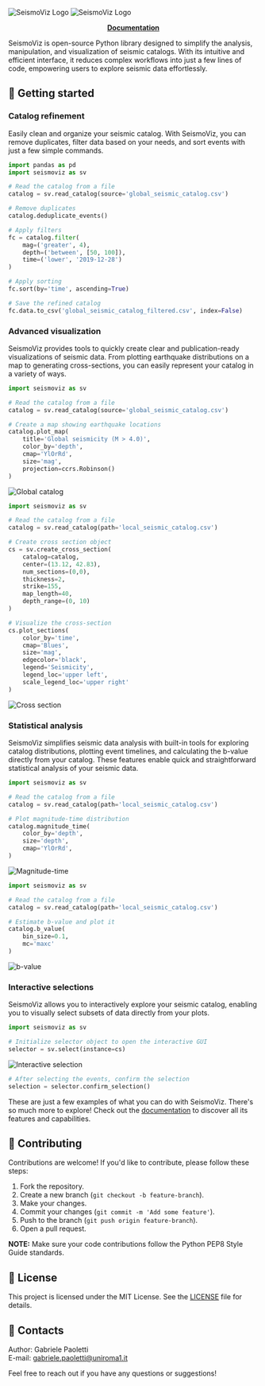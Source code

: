 ![SeismoViz Logo](docs/source/_static/logos/seismoviz_banner_light.jpg#gh-light-mode-only)
![SeismoViz Logo](docs/source/_static/logos/seismoviz_banner_dark.jpg#gh-dark-mode-only)

<p align="center">
  <strong>
    <a href="https://seismoviz.readthedocs.io/en/latest/index.html">Documentation</a>
  </strong>
</p>

SeismoViz is open-source Python library designed to simplify the analysis, manipulation, and visualization of seismic catalogs. With its intuitive and efficient interface, it reduces complex workflows into just a few lines of code, empowering users to explore seismic data effortlessly.

## 🚀 Getting started

### Catalog refinement
Easily clean and organize your seismic catalog. With SeismoViz, you can remove duplicates, filter data based on your needs, and sort events with just a few simple commands.

```python
import pandas as pd
import seismoviz as sv

# Read the catalog from a file
catalog = sv.read_catalog(source='global_seismic_catalog.csv')

# Remove duplicates
catalog.deduplicate_events()

# Apply filters
fc = catalog.filter(
    mag=('greater', 4),
    depth=('between', [50, 100]),
    time=('lower', '2019-12-28')
)

# Apply sorting
fc.sort(by='time', ascending=True)

# Save the refined catalog
fc.data.to_csv('global_seismic_catalog_filtered.csv', index=False)
```

### Advanced visualization
SeismoViz provides tools to quickly create clear and publication-ready visualizations of seismic data. From plotting earthquake distributions on a map to generating cross-sections, you can easily represent your catalog in a variety of ways.

```python
import seismoviz as sv

# Read the catalog from a file
catalog = sv.read_catalog(source='global_seismic_catalog.csv')

# Create a map showing earthquake locations
catalog.plot_map(
    title='Global seismicity (M > 4.0)',
    color_by='depth',
    cmap='YlOrRd',
    size='mag',
    projection=ccrs.Robinson()
)
```

![Global catalog](docs/source/_images/global_seismicity_catalog.jpg)

```python
import seismoviz as sv

# Read the catalog from a file
catalog = sv.read_catalog(path='local_seismic_catalog.csv')

# Create cross section object
cs = sv.create_cross_section(
    catalog=catalog,        
    center=(13.12, 42.83),  
    num_sections=(0,0),     
    thickness=2,            
    strike=155,             
    map_length=40,          
    depth_range=(0, 10)     
)

# Visualize the cross-section
cs.plot_sections(
    color_by='time',        
    cmap='Blues',           
    size='mag',             
    edgecolor='black',
    legend='Seismicity',
    legend_loc='upper left',
    scale_legend_loc='upper right'  
)     
```
![Cross section](docs/source/_images/cross_section.jpg)

### Statistical analysis
SeismoViz simplifies seismic data analysis with built-in tools for exploring catalog distributions, plotting event timelines, and calculating the b-value directly from your catalog. These features enable quick and straightforward statistical analysis of your seismic data.

```python
import seismoviz as sv

# Read the catalog from a file
catalog = sv.read_catalog(path='local_seismic_catalog.csv')

# Plot magnitude-time distribution
catalog.magnitude_time(
    color_by='depth',
    size='depth',
    cmap='YlOrRd',
)
```
![Magnitude-time](docs/source/_images/magnitude-time.jpg)

```python
import seismoviz as sv

# Read the catalog from a file
catalog = sv.read_catalog(path='local_seismic_catalog.csv')

# Estimate b-value and plot it
catalog.b_value(
    bin_size=0.1,
    mc='maxc'
)
```
![b-value](docs/source/_images/b-value.jpg)

### Interactive selections
SeismoViz allows you to interactively explore your seismic catalog, enabling you to visually select subsets of data directly from your plots.

```python
import seismoviz as sv

# Initialize selector object to open the interactive GUI
selector = sv.select(instance=cs)
```
![Interactive selection](docs/source/_images/interactive_selection.gif)

```python
# After selecting the events, confirm the selection
selection = selector.confirm_selection()
```

These are just a few examples of what you can do with SeismoViz. There's so much more to explore! Check out the [documentation](https://seismoviz.readthedocs.io/en/latest/index.html) to discover all its features and capabilities.

## 🤝 Contributing

Contributions are welcome! If you'd like to contribute, please follow these steps:

1. Fork the repository.
2. Create a new branch (`git checkout -b feature-branch`).
3. Make your changes.
4. Commit your changes (`git commit -m 'Add some feature'`).
5. Push to the branch (`git push origin feature-branch`).
6. Open a pull request.

**NOTE:** Make sure your code contributions follow the Python PEP8 Style Guide standards.

## 📜 License

This project is licensed under the MIT License. See the [LICENSE](LICENSE) file for details.

## 📧 Contacts

Author: Gabriele Paoletti  
E-mail: gabriele.paoletti@uniroma1.it

Feel free to reach out if you have any questions or suggestions!
